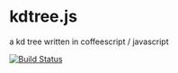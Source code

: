 # kdtree.js

a kd tree written in coffeescript / javascript

[![Build Status](https://travis-ci.org/bwiklund/kdtree.js.png)](https://travis-ci.org/bwiklund/kdtree.js)
